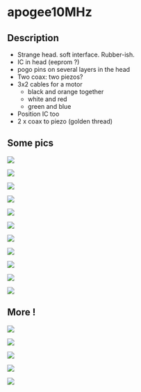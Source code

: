 # apogee10MHz

## Description

* Strange head. soft interface. Rubber-ish.
* IC in head (eeprom ?)
* pogo pins on several layers in the head
* Two coax: two piezos?
* 3x2 cables for a motor
  * black and orange together
  * white and red
  * green and blue	
* Position IC too
* 2 x coax to piezo (golden thread)

## Some pics

![](/include/images/apogee10MHz/P_20180831_211323.jpg)

![](/include/images/apogee10MHz/P_20180831_211404.jpg)

![](/include/images/apogee10MHz/P_20180831_211457.jpg)

![](/include/images/apogee10MHz/P_20180831_211529.jpg)

![](/include/images/apogee10MHz/P_20180831_211535.jpg)

![](/include/images/apogee10MHz/P_20180831_211605.jpg)

![](/include/images/apogee10MHz/P_20180831_211656.jpg)

![](/include/images/apogee10MHz/P_20180831_211705.jpg)

![](/include/images/apogee10MHz/P_20180831_211758.jpg)

![](/include/images/apogee10MHz/P_20180831_211832.jpg)

![](/include/images/apogee10MHz/P_20180831_211929.jpg)


## More !

![](/include/images/apogee10MHz/P_20181006_213300.jpg)

![](/include/images/apogee10MHz/P_20181006_215322.jpg)

![](/include/images/apogee10MHz/P_20181006_215957.jpg)

![](/include/images/apogee10MHz/P_20181006_220052.jpg)

![](/include/images/apogee10MHz/P_20181006_220449.jpg)

